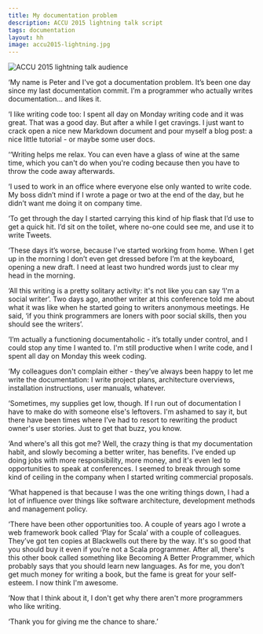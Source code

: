 ```yaml
---
title: My documentation problem
description: ACCU 2015 lightning talk script
tags: documentation
layout: hh
image: accu2015-lightning.jpg
---
```


![ACCU 2015 lightning talk audience](accu2015-lightning.jpg)

‘My name is Peter and I've got a documentation problem. It’s been one day since my last documentation commit. I’m a programmer who actually writes documentation… and likes it.

‘I like writing code too: I spent all day on Monday writing code and it was great. That was a good day. But after a while I get cravings. I just want to crack open a nice new Markdown document and pour myself a blog post: a nice little tutorial - or maybe some user docs.

‘‘Writing helps me relax. You can even have a glass of wine at the same time, which you can't do when you're coding because then you have to throw the code away afterwards.

‘I used to work in an office where everyone else only wanted to write code. My boss didn’t mind if I wrote a page or two at the end of the day, but he didn’t want me doing it on company time.

‘To get through the day I started carrying this kind of hip flask that I’d use to get a quick hit. I’d sit on the toilet, where no-one could see me, and use it to write Tweets.

‘These days it’s worse, because I’ve started working from home. When I get up in the morning I don’t even get dressed before I’m at the keyboard, opening a new draft. I need at least two hundred words just to clear my head in the morning.

‘All this writing is a pretty solitary activity: it's not like you can say ‘I'm a social writer’. Two days ago, another writer at this conference told me about what it was like when he started going to writers anonymous meetings. He said, ‘if you think programmers are loners with poor social skills, then you should see the writers’.

‘I’m actually a functioning documentaholic - it’s totally under control, and I could stop any time I wanted to. I'm still productive when I write code, and I spent all day on Monday this week coding.

‘My colleagues don't complain either - they’ve always been happy to let me write the documentation: I write project plans, architecture overviews, installation instructions, user manuals, whatever.

‘Sometimes, my supplies get low, though. If I run out of documentation I have to make do with someone else's leftovers. I'm ashamed to say it, but there have been times where I’ve had to resort to rewriting the product owner's user stories. Just to get that buzz, you know.

‘And where's all this got me? Well, the crazy thing is that my documentation habit, and slowly becoming a better writer, has benefits. I’ve ended up doing jobs with more responsibility, more money, and it's even led to opportunities to speak at conferences. I seemed to break through some kind of ceiling in the company when I started writing commercial proposals.

‘What happened is that because I was the one writing things down, I had a lot of influence over things like software architecture, development methods and management policy.

‘There have been other opportunities too. A couple of years ago I wrote a web framework book called ‘Play for Scala’ with a couple of colleagues. They’ve got ten copies at Blackwells out there by the way. It's so good that you should buy it even if you’re not a Scala programmer. After all, there's this other book called something like Becoming A Better Programmer, which probably says that you should learn new languages. As for me, you don’t get much money for writing a book, but the fame is great for your self-esteem. I now think I'm awesome.

‘Now that I think about it, I don't get why there aren't more programmers who like writing.

‘Thank you for giving me the chance to share.’
